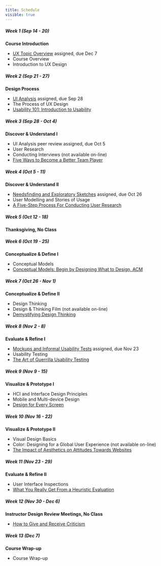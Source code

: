 ```yaml
---
title: Schedule
visible: true
---
```

##### Week 1 (Sep 14 - 20)
<strong>Course Introduction</strong>
*   <span class="grey-text text-darken-2"><i class="mdi mdi-pencil"></i></span> [UX Topic Overview](https://canvas.sfu.ca/courses/22099/assignments/112757) assigned, due Dec 7
*   <span class="grey-text text-darken-2"><i class="mdi mdi-television"></i></span> Course Overview
*   <span class="grey-text text-darken-2"><i class="mdi mdi-television"></i></span> Introduction to UX Design

##### Week 2 (Sep 21 - 27)
<strong>Design Process</strong>
*   <span class="grey-text text-darken-2"><i class="mdi mdi-pencil"></i></span> [UI Analysis](https://canvas.sfu.ca/courses/22099/assignments/112756) assigned, due Sep 28
*   <span class="grey-text text-darken-2"><i class="mdi mdi-television"></i></span> The Process of UX Design
*   <span class="grey-text text-darken-2"><i class="mdi mdi-read"></i></span> [Usability 101: Introduction to Usability](http://www.nngroup.com/articles/usability-101-introduction-to-usability/)

##### Week 3 (Sep 28 - Oct 4)
<strong>Discover & Understand I</strong>
*   <span class="grey-text text-darken-2"><i class="mdi mdi-pencil"></i></span> UI Analysis peer review assigned, due Oct 5
*   <span class="grey-text text-darken-2"><i class="mdi mdi-television"></i></span> User Research
*   <span class="grey-text text-darken-2"><i class="mdi mdi-television"></i></span> Conducting Interviews (not available on-line)
*   <span class="grey-text text-darken-2"><i class="mdi mdi-read"></i></span> [Five Ways to Become a Better Team Player](http://www.forbes.com/sites/dorieclark/2012/03/28/five-ways-to-become-a-better-team-player/)

##### Week 4 (Oct 5 - 11)
<strong>Discover & Understand II</strong>
*   <span class="grey-text text-darken-2"><i class="mdi mdi-pencil"></i></span> [Needsfinding and Exploratory Sketches](https://canvas.sfu.ca/courses/22099/assignments/112758) assigned, due Oct 26
*   <span class="grey-text text-darken-2"><i class="mdi mdi-television"></i></span> User Modelling and Stories of Usage
*   <span class="grey-text text-darken-2"><i class="mdi mdi-read"></i></span> [A Five-Step Process For Conducting User Research](http://www.smashingmagazine.com/2013/09/5-step-process-conducting-user-research/)

##### Week 5 (Oct 12 - 18)
<strong>Thanksgiving, No Class</strong>

##### Week 6 (Oct 19 - 25)
<strong>Conceptualize & Define I</strong>
*   <span class="grey-text text-darken-2"><i class="mdi mdi-television"></i></span> Conceptual Models
*   <span class="grey-text text-darken-2"><i class="mdi mdi-read"></i></span> [Conceptual Models: Begin by Designing What to Design, ACM](https://login.proxy.lib.sfu.ca/login?url=http://dl.acm.org/citation.cfm?id=503355.503366&coll=DL&dl=ACM&CFID=521069893&CFTOKEN=17492962)

##### Week 7 (Oct 26 - Nov 1)
<strong>Conceptualize & Define II</strong>
*   <span class="grey-text text-darken-2"><i class="mdi mdi-television"></i></span> Design Thinking
*   <span class="grey-text text-darken-2"><i class="mdi mdi-television"></i></span> Design & Thinking Film (not available on-line)
*   <span class="grey-text text-darken-2"><i class="mdi mdi-read"></i></span> [Demystifying Design Thinking](http://thinkjarcollective.com/interviews/demystifying-design-thinking-interview-tamara-christensen/)

##### Week 8 (Nov 2 - 8)
<strong>Evaluate & Refine I</strong>
*   <span class="grey-text text-darken-2"><i class="mdi mdi-pencil"></i></span> [Mockups and Informal Usability Tests](https://canvas.sfu.ca/courses/22099/assignments/112758) assigned, due Nov 23
*   <span class="grey-text text-darken-2"><i class="mdi mdi-television"></i></span> Usability Testing
*   <span class="grey-text text-darken-2"><i class="mdi mdi-read"></i></span> [The Art of Guerrilla Usability Testing](http://www.uxbooth.com/articles/the-art-of-guerrilla-usability-testing/)

##### Week 9 (Nov 9 - 15)
<strong>Visualize & Prototype I</strong>
*   <span class="grey-text text-darken-2"><i class="mdi mdi-television"></i></span> HCI and Interface Design Principles
*   <span class="grey-text text-darken-2"><i class="mdi mdi-television"></i></span> Mobile and Multi-device Design
*   <span class="grey-text text-darken-2"><i class="mdi mdi-read"></i></span> [Design for Every Screen](http://shoobe01.blogspot.ca/2011/11/design-for-every-screen.html)

##### Week 10 (Nov 16 - 22)
<strong>Visualize & Prototype II</strong>
*   <span class="grey-text text-darken-2"><i class="mdi mdi-television"></i></span> Visual Design Basics
*   <span class="grey-text text-darken-2"><i class="mdi mdi-television"></i></span> Color: Designing for a Global User Experience (not available on-line)
*   <span class="grey-text text-darken-2"><i class="mdi mdi-read"></i></span> [The Impact of Aesthetics on Attitudes Towards Websites](http://www.usability.gov/get-involved/blog/2009/07/aesthetics-and-attitude.html)

##### Week 11 (Nov 23 - 29)
<strong>Evaluate & Refine II</strong>
*   <span class="grey-text text-darken-2"><i class="mdi mdi-television"></i></span> User Interface Inspections
*   <span class="grey-text text-darken-2"><i class="mdi mdi-read"></i></span> [What You Really Get From a Heuristic Evaluation](https://uxmag.com/articles/what-you-really-get-from-a-heuristic-evaluation)

##### Week 12 (Nov 30 - Dec 6)
<strong>Instructor Design Review Meetings, No Class</strong>
*   <span class="grey-text text-darken-2"><i class="mdi mdi-read"></i></span> [How to Give and Receive Criticism](http://scottberkun.com/essays/35-how-to-give-and-receive-criticism/)

##### Week 13 (Dec 7)
<strong>Course Wrap-up</strong>
*   <span class="grey-text text-darken-2"><i class="mdi mdi-television"></i></span> Course Wrap-up
